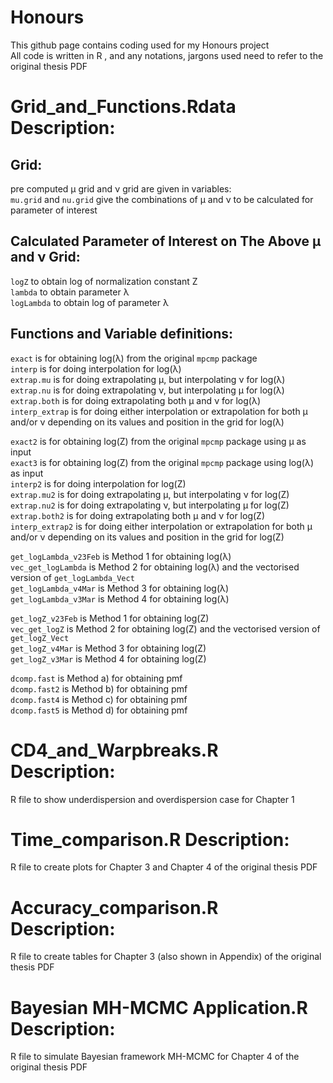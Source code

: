 # Honours
This github page contains coding used for my Honours project <br />
All code is written in R , and any notations, jargons used need to refer to the original thesis PDF

# Grid_and_Functions.Rdata Description:

## Grid: <br />
pre computed μ grid and ν grid are given in variables: <br />
`mu.grid` and `nu.grid` give the combinations of μ and ν to be calculated for parameter of interest <br />

## Calculated Parameter of Interest on The Above μ and ν Grid: <br />
`logZ` to obtain log of normalization constant Z <br />
`lambda` to obtain parameter λ <br />
`logLambda` to obtain log of parameter λ <br />
<!---
`compvar` to obtain variance of X <br />
`compvarlogfactorialy` to obtain variance of log(X!) <br />
`compmeanlogfactorialy` to obtain mean of log(X!) <br />
`compmeanylogfactorialy` to obtain mean of X log(X!) <br />
--->
## Functions and Variable definitions:
 `exact` is for obtaining log(λ) from the original `mpcmp` package <br />
 `interp` is for doing interpolation for log(λ) <br />
 `extrap.mu` is for doing extrapolating μ, but interpolating ν for log(λ) <br />
 `extrap.nu` is for doing extrapolating ν, but interpolating μ for log(λ) <br />
 `extrap.both` is for doing extrapolating both μ and ν for log(λ) <br />
 `interp_extrap` is for doing either interpolation or extrapolation for both μ and/or ν depending on its values and position in the grid for log(λ) <br />

 `exact2` is for obtaining log(Z) from the original `mpcmp` package using μ as input <br />
 `exact3` is for obtaining log(Z) from the original `mpcmp` package using log(λ) as input <br />
 `interp2` is for doing interpolation for log(Z) <br />
 `extrap.mu2` is for doing extrapolating μ, but interpolating ν for log(Z) <br />
 `extrap.nu2` is for doing extrapolating ν, but interpolating μ for log(Z) <br />
 `extrap.both2` is for doing extrapolating both μ and ν for log(Z) <br />
 `interp_extrap2` is for doing either interpolation or extrapolation for both μ and/or ν depending on its values and position in the grid for log(Z) <br />


 `get_logLambda_v23Feb` is Method 1 for obtaining log(λ) <br />
 `vec_get_logLambda` is Method 2 for obtaining log(λ) and the vectorised version of `get_logLambda_Vect` <br />
 `get_logLambda_v4Mar` is Method 3 for obtaining log(λ) <br />
 `get_logLambda_v3Mar` is Method 4 for obtaining log(λ) <br />

 `get_logZ_v23Feb` is Method 1 for obtaining log(Z) <br />
 `vec_get_logZ` is Method 2 for obtaining log(Z) and the vectorised version of `get_logZ_Vect`  <br />
 `get_logZ_v4Mar` is Method 3 for obtaining log(Z) <br />
 `get_logZ_v3Mar` is Method 4 for obtaining log(Z) <br />

 `dcomp.fast` is Method a) for obtaining pmf <br />
 `dcomp.fast2` is Method b) for obtaining pmf <br />
 `dcomp.fast4` is Method c) for obtaining pmf <br />
 `dcomp.fast5` is Method d) for obtaining pmf <br />

# CD4_and_Warpbreaks.R Description:
R file to show underdispersion and overdispersion case for Chapter 1

# Time_comparison.R Description:
R file to create plots for Chapter 3 and Chapter 4 of the original thesis PDF

# Accuracy_comparison.R Description:
R file to create tables for Chapter 3 (also shown in Appendix) of the original thesis PDF

# Bayesian MH-MCMC Application.R Description:
R file to simulate Bayesian framework MH-MCMC for Chapter 4 of the original thesis PDF
